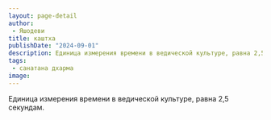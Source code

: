 ```yaml
---
layout: page-detail
author:
 - Яшодеви
title: каштха
publishDate: "2024-09-01"
description: Единица измерения времени в ведической культуре, равна 2,5 секундам.
tags:
 - санатана дхарма
image: 
---
```


Единица измерения времени в ведической культуре, равна 2,5 секундам.


